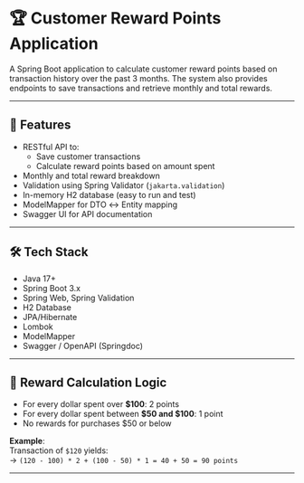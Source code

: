 # 🏆 Customer Reward Points Application

A Spring Boot application to calculate customer reward points based on transaction history over the past 3 months. The system also provides endpoints to save transactions and retrieve monthly and total rewards.

---

## 🚀 Features

- RESTful API to:
    - Save customer transactions
    - Calculate reward points based on amount spent
- Monthly and total reward breakdown
- Validation using Spring Validator (`jakarta.validation`)
- In-memory H2 database (easy to run and test)
- ModelMapper for DTO ↔ Entity mapping
- Swagger UI for API documentation

---

## 🛠️ Tech Stack

- Java 17+
- Spring Boot 3.x
- Spring Web, Spring Validation
- H2 Database
- JPA/Hibernate
- Lombok
- ModelMapper
- Swagger / OpenAPI (Springdoc)

---

## 🧮 Reward Calculation Logic

- For every dollar spent over **$100**: 2 points
- For every dollar spent between **$50 and $100**: 1 point
- No rewards for purchases $50 or below

**Example**:  
Transaction of `$120` yields:  
→ `(120 - 100) * 2 + (100 - 50) * 1 = 40 + 50 = 90 points`

---
